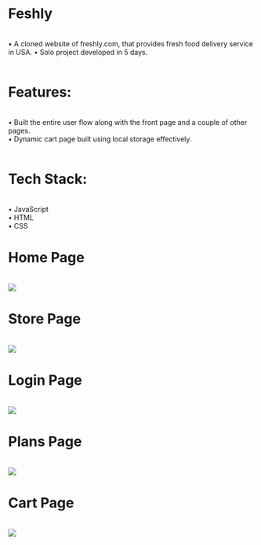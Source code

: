 <h1>Feshly</h1><br>
• A cloned website of freshly.com, that provides fresh food delivery service in USA.
• Solo project developed in 5 days.
<br>
<br>
<h1>Features:</h1><br>
• Built the entire user flow along with the front page and a couple of other pages. <br>
• Dynamic cart page built using local storage effectively.
<br>
<br>
<h1>Tech Stack:</h1> <br>
• JavaScript <br>
• HTML <br>
• CSS <br>

<h1>Home Page</h1>

<br>
<img src="https://user-images.githubusercontent.com/93468404/165933200-93824979-f3cb-4c95-a3e1-79ce09e49f0d.png">
<br>

<h1>Store Page</h1>

<br>

<img src="https://user-images.githubusercontent.com/93468404/165933421-5b5707a6-3e9a-4b77-87fe-2d633af5292a.png">
<br>

<h1>Login Page</h1>

<br>
<img src="https://user-images.githubusercontent.com/93468404/165933249-5e64814e-5eec-451a-a246-bb5362f08f65.png">
<br>

<h1>Plans Page</h1>

<br>
<img src="https://user-images.githubusercontent.com/93468404/165933249-5e64814e-5eec-451a-a246-bb5362f08f65.png">
<br>

<h1>Cart Page</h1>
<br>
<img src="https://user-images.githubusercontent.com/93468404/165933635-3d49140b-3214-4485-8051-15ab850c7640.png">
<br>
<br>

